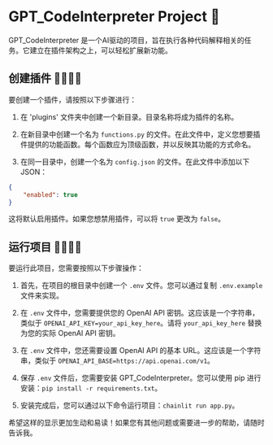 # GPT_CodeInterpreter Project 🤖

GPT_CodeInterpreter 是一个AI驱动的项目，旨在执行各种代码解释相关的任务。它建立在插件架构之上，可以轻松扩展新功能。

## 创建插件 👩‍💻👨‍💻

要创建一个插件，请按照以下步骤进行：

1. 在 'plugins' 文件夹中创建一个新目录。目录名称将成为插件的名称。

2. 在新目录中创建一个名为 `functions.py` 的文件。在此文件中，定义您想要插件提供的功能函数。每个函数应为顶级函数，并以反映其功能的方式命名。

3. 在同一目录中，创建一个名为 `config.json` 的文件。在此文件中添加以下 JSON：

```json
{
    "enabled": true
}
```

这将默认启用插件。如果您想禁用插件，可以将 `true` 更改为 `false`。

## 运行项目 🏃‍♂️🏃‍♀️

要运行此项目，您需要按照以下步骤操作：

1. 首先，在项目的根目录中创建一个 `.env` 文件。您可以通过复制 `.env.example` 文件来实现。

2. 在 `.env` 文件中，您需要提供您的 OpenAI API 密钥。这应该是一个字符串，类似于 `OPENAI_API_KEY=your_api_key_here`。请将 `your_api_key_here` 替换为您的实际 OpenAI API 密钥。

3. 在 `.env` 文件中，您还需要设置 OpenAI API 的基本 URL。这应该是一个字符串，类似于 `OPENAI_API_BASE=https://api.openai.com/v1`。

4. 保存 `.env` 文件后，您需要安装 GPT_CodeInterpreter。您可以使用 pip 进行安装：`pip install -r requirements.txt`。

5. 安装完成后，您可以通过以下命令运行项目：`chainlit run app.py`。

希望这样的显示更加生动和易读！如果您有其他问题或需要进一步的帮助，请随时告诉我。
